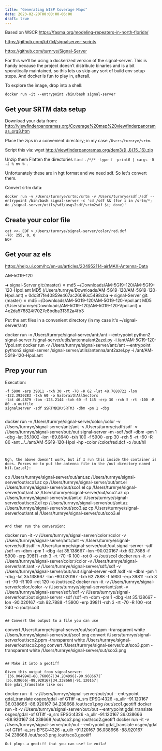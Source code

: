 ```yaml
---
title: "Generating WISP Coverage Maps"
date: 2023-02-20T00:00:00-06:00
draft: true
---
```


Based on W9CR https://fasma.org/modeling-repeaters-in-north-florida/


https://github.com/kd7lxl/signalserver-scripts

https://github.com/turnrye/Signal-Server

For this we'll be using a dockerized version of the signal-server. This is handy because the project doesn't distribute binaries and is a bit sporatically maintained, so this lets us skip any sort of build env setup steps. And docker is fun to play in, afterall. 

To explore the image, drop into a shell:

```
docker run -it --entrypoint /bin/bash signal-server
```

## Get your SRTM data setup

Download your data from:
http://viewfinderpanoramas.org/Coverage%20map%20viewfinderpanoramas_org3.htm

Place the zips in a convenient directory; in my case `/Users/turnrye/srtm`.

Script this via:
wget http://viewfinderpanoramas.org/dem3/{I,J}{15..16}.zip


Unzip them
Flatten the directories `find ./*/* -type f -print0 | xargs -0 -J % mv % .`

Unfortunately these are in hgt format and we need sdf. So let's convert them.

Convert srtm data:
```
docker run -v /Users/turnrye/srtm:/srtm -v /Users/turnrye/sdf:/sdf --entrypoint /bin/bash signal-server -c 'cd /sdf && (for i in /srtm/*; do /signal-server/utils/sdf/usgs2sdf/srtm2sdf $i; done)'
```

## Create your color file

```
cat <<- EOF > /Users/turnrye/signal-server/color/red.dcf
-70: 255, 0, 0
EOF
```

## Get your az els

https://help.ui.com/hc/en-us/articles/204952114-airMAX-Antenna-Data

AM-5G19-120

➜  signal-Server git:(master) ✗ md5 ~/Downloads/AM-5G19-120/AM-5G19-120-Hpol.ant
MD5 (/Users/turnrye/Downloads/AM-5G19-120/AM-5G19-120-Hpol.ant) = 0dc3f7fe40859e467ac26086c5498cba
➜  signal-Server git:(master) ✗ md5 ~/Downloads/AM-5G19-120/AM-5G19-120-Vpol.ant
MD5 (/Users/turnrye/Downloads/AM-5G19-120/AM-5G19-120-Vpol.ant) = 4e2da576824f7027e8bdba31392a4fb3

Put the ant files in a convenient directory (in my case it's ~/signal-server/ant)

docker run -v /Users/turnrye/signal-server/ant:/ant --entrypoint python2 signal-server /signal-server/utils/antenna/ant2azel.py -i /ant/AM-5G19-120-Vpol.ant
docker run -v /Users/turnrye/signal-server/ant:/ant --entrypoint python2 signal-server /signal-server/utils/antenna/ant2azel.py -i /ant/AM-5G19-120-Hpol.ant

## Prep your run

Execution:
```
-f 5900 -erp 39811 -rxh 30 -rt -70 -R 62 -lat 48.7080722 -lon -122.3930283 -txh 60 -o GalbraithAllSectors
-lat 46.4879 -lon -123.2144 -txh 60 -f 145 -erp 30 -rxh 5 -rt -100 -R 80 -o outfile 
signalserver -sdf $SRTMDIR/SRTM3 -dbm -pm 1 -dbg 


```
docker run -v /Users/turnrye/signal-server/color:/color -v /Users/turnrye/signal-server/ant:/ant -v /Users/turnrye/sdf:/sdf -v /Users/turnrye/signal-server/out:/out signal-server -m -sdf /sdf -dbm -pm 1 -dbg -lat 35.1002 -lon -89.8640 -txh 100 -f 5900 -erp 30 -rxh 5 -rt -60 -R 80 -ant ../../ant/AM-5G19-120-Hpol -hp -color /color/red.dcf -o /out/hil

```


Ugh, the above doesn't work, but if I run this inside the container is does. Forces me to put the antenna file in the /out directory named hil.{az,el}:
```
cp /Users/turnrye/signal-server/out/ant.az /Users/turnrye/signal-server/out/sco1.az
cp /Users/turnrye/signal-server/out/ant.el /Users/turnrye/signal-server/out/sco1.el
cp /Users/turnrye/signal-server/out/ant.az /Users/turnrye/signal-server/out/sco2.az
cp /Users/turnrye/signal-server/out/ant.el /Users/turnrye/signal-server/out/sco2.el
cp /Users/turnrye/signal-server/out/ant.az /Users/turnrye/signal-server/out/sco3.az
cp /Users/turnrye/signal-server/out/ant.el /Users/turnrye/signal-server/out/sco3.el
```

And then run the conversion:

```
docker run -it -v /Users/turnrye/signal-server/color:/color -v /Users/turnrye/signal-server/ant:/ant -v /Users/turnrye/signal-server/sdf:/sdf -v /Users/turnrye/signal-server/out:/out signal-server -sdf /sdf -m -dbm -pm 1 -dbg -lat 35.138667 -lon -90.020167 -txh 62.7888 -f 5900 -erp 39811 -rxh 3 -rt -70 -R 100 -rot 0 -o /out/sco1
docker run -it -v /Users/turnrye/signal-server/color:/color -v /Users/turnrye/signal-server/ant:/ant -v /Users/turnrye/signal-server/sdf:/sdf -v /Users/turnrye/signal-server/out:/out signal-server -sdf /sdf -m -dbm -pm 1 -dbg -lat 35.138667 -lon -90.020167 -txh 62.7888 -f 5900 -erp 39811 -rxh 3 -rt -70 -R 100 -rot 120 -o /out/sco2
docker run -it -v /Users/turnrye/signal-server/color:/color -v /Users/turnrye/signal-server/ant:/ant -v /Users/turnrye/signal-server/sdf:/sdf -v /Users/turnrye/signal-server/out:/out signal-server -sdf /sdf -m -dbm -pm 1 -dbg -lat 35.138667 -lon -90.020167 -txh 62.7888 -f 5900 -erp 39811 -rxh 3 -rt -70 -R 100 -rot 240 -o /out/sco3
```

## Convert the output to a file you can use

```
convert /Users/turnrye/signal-server/out/sco1.ppm -transparent white /Users/turnrye/signal-server/out/sco1.png
convert /Users/turnrye/signal-server/out/sco2.ppm -transparent white /Users/turnrye/signal-server/out/sco2.png
convert /Users/turnrye/signal-server/out/sco3.ppm -transparent white /Users/turnrye/signal-server/out/sco3.png
```

## Make it into a geotiff

Given this output from signalserver: `|36.004994|-88.768667|34.204996|-90.968667|`
|36.038666|-88.920167|34.238668|-91.120167|
Use gdal_translate like so:
```
docker run -it -v /Users/turnrye/signal-server/out:/out --entrypoint gdal_translate osgeo/gdal -of GTiff -a_srs EPSG:4326 -a_ullr -91.120167 36.038666 -88.920167 34.238668 /out/sco1.png /out/sco1.geotiff 
docker run -it -v /Users/turnrye/signal-server/out:/out --entrypoint gdal_translate osgeo/gdal -of GTiff -a_srs EPSG:4326 -a_ullr -91.120167 36.038666 -88.920167 34.238668 /out/sco2.png /out/sco2.geotiff 
docker run -it -v /Users/turnrye/signal-server/out:/out --entrypoint gdal_translate osgeo/gdal -of GTiff -a_srs EPSG:4326 -a_ullr -91.120167 36.038666 -88.920167 34.238668 /out/sco3.png /out/sco3.geotiff 
```
Out plops a geotiff that you can use! Le voila!
